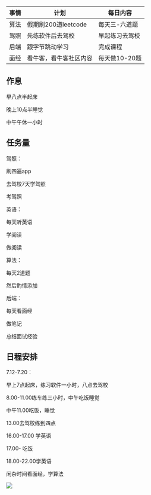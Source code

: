 | 事情 | 计划                   | 每日内容       |
| ------ | ------------------------ | ---------------- |
| 算法 | 假期刷200道leetcode    | 每天三-六道题  |
| 驾照 | 先练软件后去驾校       | 早起练习去驾校 |
| 后端 | 跟字节跳动学习         | 完成课程       |
| 面经 | 看牛客，看牛客社区内容 | 每天做10-20题  |

## 作息

早八点半起床

晚上10点半睡觉

中午午休一小时

## 任务量

驾照：

刷四遍app

去驾校7天学驾照

考驾照

英语：

每天听英语

学阅读

做阅读

算法：

每天2道题

然后酌情添加

后端：

每天看面经

做笔记

总结面试经验

## 日程安排

7.12-7.20：

早上7点起床，练习软件一小时，八点去驾校

8.00-11.00练车练三小时，中午吃饭睡觉

中午11.00吃饭，睡觉

13.00去驾校练到四点

16.00-17.00 学英语

17.00- 吃饭

18.00-22.00学英语

闲杂时间看面经，学算法

![](file://C:\Personal\Documents/IkMarkdown/.assets/计划.md1685537.2829463.png)
